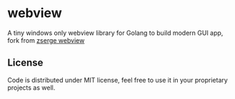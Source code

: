 # webview


A tiny windows only webview library for Golang to build modern GUI app, fork from [zserge webview](https://github.com/zserge/webview)

## License

Code is distributed under MIT license, feel free to use it in your proprietary
projects as well.
